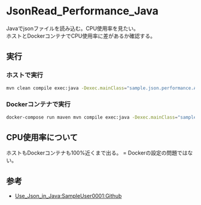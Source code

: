 # JsonRead_Performance_Java
Javaでjsonファイルを読み込む。CPU使用率を見たい。  
ホストとDockerコンテナでCPU使用率に差があるか確認する。

## 実行

### ホストで実行

``` sh
mvn clean compile exec:java -Dexec.mainClass="sample.json.performance.App" -Dexec.args="'10'"
```

### Dockerコンテナで実行

``` sh
docker-compose run maven mvn compile exec:java -Dexec.mainClass="sample.json.performance.App" -Dexec.args="'10'"
```

## CPU使用率について

ホストもDockerコンテナも100%近くまで出る。 = Dockerの設定の問題ではない。

## 参考

- [Use_Json_in_Java:SampleUser0001:Github](https://github.com/SampleUser0001/Use_Json_in_Java/blob/master/src/main/java/sample/json/App.java)